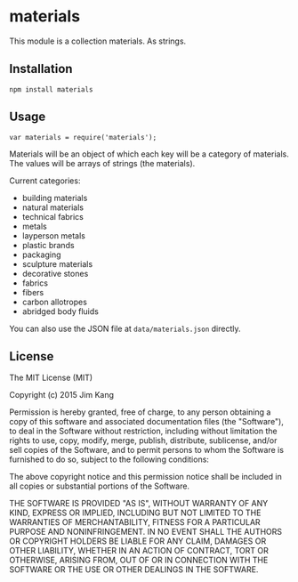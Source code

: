 materials
=========

This module is a collection materials. As strings.

Installation
------------

    npm install materials

Usage
-----

    var materials = require('materials');

Materials will be an object of which each key will be a category of materials. The values will be arrays of strings (the materials).

Current categories:

  - building materials
  - natural materials
  - technical fabrics
  - metals
  - layperson metals
  - plastic brands
  - packaging
  - sculpture materials
  - decorative stones
  - fabrics
  - fibers
  - carbon allotropes
  - abridged body fluids

You can also use the JSON file at `data/materials.json` directly.

License
-------

The MIT License (MIT)

Copyright (c) 2015 Jim Kang

Permission is hereby granted, free of charge, to any person obtaining a copy
of this software and associated documentation files (the "Software"), to deal
in the Software without restriction, including without limitation the rights
to use, copy, modify, merge, publish, distribute, sublicense, and/or sell
copies of the Software, and to permit persons to whom the Software is
furnished to do so, subject to the following conditions:

The above copyright notice and this permission notice shall be included in
all copies or substantial portions of the Software.

THE SOFTWARE IS PROVIDED "AS IS", WITHOUT WARRANTY OF ANY KIND, EXPRESS OR
IMPLIED, INCLUDING BUT NOT LIMITED TO THE WARRANTIES OF MERCHANTABILITY,
FITNESS FOR A PARTICULAR PURPOSE AND NONINFRINGEMENT. IN NO EVENT SHALL THE
AUTHORS OR COPYRIGHT HOLDERS BE LIABLE FOR ANY CLAIM, DAMAGES OR OTHER
LIABILITY, WHETHER IN AN ACTION OF CONTRACT, TORT OR OTHERWISE, ARISING FROM,
OUT OF OR IN CONNECTION WITH THE SOFTWARE OR THE USE OR OTHER DEALINGS IN
THE SOFTWARE.

